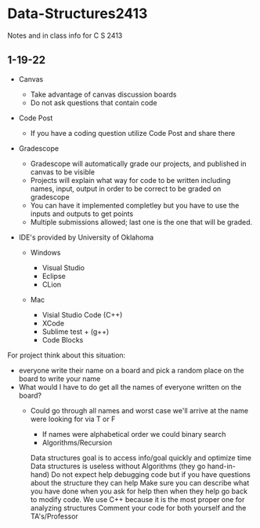 # Data-Structures2413
Notes and in class info for C S 2413

## 1-19-22
  * Canvas
    * Take advantage of canvas discussion boards
    * Do not ask questions that contain code
    
  * Code Post
    * If you have a coding question utilize Code Post and share there
      
  * Gradescope
    * Gradescope will automatically grade our projects, and published in canvas to be visible
    * Projects will explain what way for code to be written including names, input, output in order to be correct to be graded on gradescope
    * You can have it implemented completley but you have to use the inputs and outputs to get points
    * Multiple submissions allowed; last one is the one that will be graded.
    
  * IDE's provided by University of Oklahoma
    
    * Windows
      * Visual Studio
      * Eclipse
      * CLion
      
    * Mac 
      * Visial Studio Code (C++)
      * XCode
      * Sublime test + (g++)
      * Code Blocks

  
  For project think about this situation: 
  
  * everyone write their name on a board and pick a random place on the board to write your name
  * What would I have to do get all the names of everyone written on the board?
    * Could go through all names and worst case we'll arrive at the name were looking for via T or F
      * If names were alphabetical order we could binary search
      * Algorithms/Recursion
      
      Data structures goal is to access info/goal quickly and optimize time
      Data structures is useless without Algorithms (they go hand-in-hand)
      Do not expect help debugging code but if you have questions about the structure they can help
      Make sure you can describe what you have done when you ask for help then when they help go back to modify code.
      We use C++ because it is the most proper one for analyzing structures 
      Comment your code for both yourself and the TA's/Professor
   
